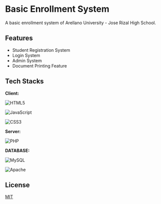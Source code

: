 
# Basic Enrollment System
A basic enrollment system of Arellano University - Jose Rizal High School.





## Features

- Student Registration System
- Login System
- Admin System
- Document Printing Feature


## Tech Stacks

**Client:** 

![HTML5](https://img.shields.io/badge/html5-%23E34F26.svg?style=for-the-badge&logo=html5&logoColor=white)

![JavaScript](https://img.shields.io/badge/javascript-%23323330.svg?style=for-the-badge&logo=javascript&logoColor=%23F7DF1E)

![CSS3](https://img.shields.io/badge/css3-%231572B6.svg?style=for-the-badge&logo=css3&logoColor=white)


**Server:** 

![PHP](https://img.shields.io/badge/php-%23777BB4.svg?style=for-the-badge&logo=php&logoColor=white)


**DATABASE:** 

![MySQL](https://img.shields.io/badge/mysql-%2300f.svg?style=for-the-badge&logo=mysql&logoColor=white)

![Apache](https://img.shields.io/badge/apache-%23D42029.svg?style=for-the-badge&logo=apache&logoColor=white)




## License

[MIT](https://choosealicense.com/licenses/mit/)
